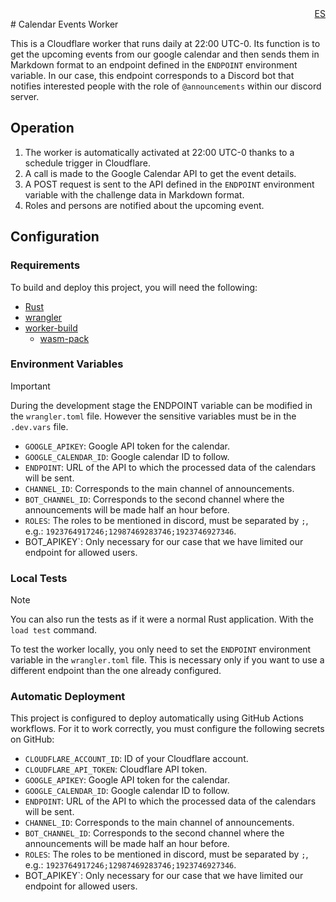 <div align="right">
<a href="./README.md">ES</a>
</div>
# Calendar Events Worker

This is a Cloudflare worker that runs daily at 22:00 UTC-0. Its function is to get the upcoming events from our google calendar and then sends them in Markdown format to an endpoint defined in the `ENDPOINT` environment variable. In our case, this endpoint corresponds to a Discord bot that notifies interested people with the role of `@announcements` within our discord server.

## Operation

1. The worker is automatically activated at 22:00 UTC-0 thanks to a schedule trigger in Cloudflare.
2. A call is made to the Google Calendar API to get the event details.
3. A POST request is sent to the API defined in the `ENDPOINT` environment variable with the challenge data in Markdown format.
4. Roles and persons are notified about the upcoming event.

## Configuration

### Requirements

To build and deploy this project, you will need the following:

- [Rust](https://rust-lang.org)
- [wrangler](https://developers.cloudflare.com/workers/wrangler/install-and-update/)
- [worker-build](https://crates.io/crates/worker-build)
    - [wasm-pack](https://rustwasm.github.io/wasm-pack/)

### Environment Variables

> [!IMPORTANT]
> During the development stage the ENDPOINT variable can be modified in the `wrangler.toml` file.
> However the sensitive variables must be in the `.dev.vars` file.

- `GOOGLE_APIKEY`: Google API token for the calendar.
- `GOOGLE_CALENDAR_ID`: Google calendar ID to follow.
- `ENDPOINT`: URL of the API to which the processed data of the calendars will be sent.
- `CHANNEL_ID`: Corresponds to the main channel of announcements.
- `BOT_CHANNEL_ID`: Corresponds to the second channel where the announcements will be made half an hour before.
- `ROLES`: The roles to be mentioned in discord, must be separated by `;`, e.g.: `1923764917246;12987469283746;1923746927346`.
- BOT_APIKEY`: Only necessary for our case that we have limited our endpoint for allowed users.

### Local Tests

> [!NOTE]
> You can also run the tests as if it were a normal Rust application.
> With the `load test` command.

To test the worker locally, you only need to set the `ENDPOINT` environment variable in the `wrangler.toml` file. This is necessary only if you want to use a different endpoint than the one already configured.

### Automatic Deployment

This project is configured to deploy automatically using GitHub Actions workflows. For it to work correctly, you must configure the following secrets on GitHub:

- `CLOUDFLARE_ACCOUNT_ID`: ID of your Cloudflare account.
- `CLOUDFLARE_API_TOKEN`: Cloudflare API token.
- `GOOGLE_APIKEY`: Google API token for the calendar.
- `GOOGLE_CALENDAR_ID`: Google calendar ID to follow.
- `ENDPOINT`: URL of the API to which the processed data of the calendars will be sent.
- `CHANNEL_ID`: Corresponds to the main channel of announcements.
- `BOT_CHANNEL_ID`: Corresponds to the second channel where the announcements will be made half an hour before.
- `ROLES`: The roles to be mentioned in discord, must be separated by `;`, e.g.: `1923764917246;12987469283746;1923746927346`.
- BOT_APIKEY`: Only necessary for our case that we have limited our endpoint for allowed users.
